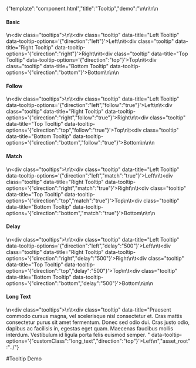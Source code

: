 {"template":"component.html","title":"Tooltip","demo":"<style>\n\t.tooltips { margin: 20px 0; overflow: hidden; }\n\n\t.tooltip { background: #c65032; border-radius: 3px; color: #fff; clear: both; display: block; height: 50px; line-height: 50px; margin: 0 auto 10px; text-align: center; width: 50%; }\n\t.long_text .fs-tooltip-content { width: 250px; white-space: normal; }\n</style>\n\n<script>\n\t$(function() {\n\t\t$(\".tooltip\").tooltip();\n\t});\n</script>\n\n<h4>Basic</h4>\n<div class=\"tooltips\">\n\t<div class=\"tooltip\" data-title=\"Left Tooltip\"   data-tooltip-options='{\"direction\":\"left\"}'>Left</div>\n\t<div class=\"tooltip\" data-title=\"Right Tooltip\"  data-tooltip-options='{\"direction\":\"right\"}'>Right</div>\n\t<div class=\"tooltip\" data-title=\"Top Tooltip\"    data-tooltip-options='{\"direction\":\"top\"}'>Top</div>\n\t<div class=\"tooltip\" data-title=\"Bottom Tooltip\" data-tooltip-options='{\"direction\":\"bottom\"}'>Bottom</div>\n</div>\n\n<h4>Follow</h4>\n<div class=\"tooltips\">\n\t<div class=\"tooltip\" data-title=\"Left Tooltip\"    data-tooltip-options='{\"direction\":\"left\",\"follow\":\"true\"}'>Left</div>\n\t<div class=\"tooltip\" data-title=\"Right Tooltip\"   data-tooltip-options='{\"direction\":\"right\",\"follow\":\"true\"}'>Right</div>\n\t<div class=\"tooltip\" data-title=\"Top Tooltip\"     data-tooltip-options='{\"direction\":\"top\",\"follow\":\"true\"}'>Top</div>\n\t<div class=\"tooltip\" data-title=\"Bottom Tooltip\"  data-tooltip-options='{\"direction\":\"bottom\",\"follow\":\"true\"}'>Bottom</div>\n</div>\n\n<h4>Match</h4>\n<div class=\"tooltips\">\n\t<div class=\"tooltip\" data-title=\"Left Tooltip\"    data-tooltip-options='{\"direction\":\"left\",\"match\":\"true\"}'>Left</div>\n\t<div class=\"tooltip\" data-title=\"Right Tooltip\"   data-tooltip-options='{\"direction\":\"right\",\"match\":\"true\"}'>Right</div>\n\t<div class=\"tooltip\" data-title=\"Top Tooltip\"     data-tooltip-options='{\"direction\":\"top\",\"match\":\"true\"}'>Top</div>\n\t<div class=\"tooltip\" data-title=\"Bottom Tooltip\"  data-tooltip-options='{\"direction\":\"bottom\",\"match\":\"true\"}'>Bottom</div>\n</div>\n\n<h4>Delay</h4>\n<div class=\"tooltips\">\n\t<div class=\"tooltip\" data-title=\"Left Tooltip\"    data-tooltip-options='{\"direction\":\"left\",\"delay\":\"500\"}'>Left</div>\n\t<div class=\"tooltip\" data-title=\"Right Tooltip\"   data-tooltip-options='{\"direction\":\"right\",\"delay\":\"500\"}'>Right</div>\n\t<div class=\"tooltip\" data-title=\"Top Tooltip\"     data-tooltip-options='{\"direction\":\"top\",\"delay\":\"500\"}'>Top</div>\n\t<div class=\"tooltip\" data-title=\"Bottom Tooltip\"  data-tooltip-options='{\"direction\":\"bottom\",\"delay\":\"500\"}'>Bottom</div>\n</div>\n\n<h4>Long Text</h4>\n<div class=\"tooltips\">\n\t<div class=\"tooltip\" data-title=\"Praesent commodo cursus magna, vel scelerisque nisl consectetur et. Cras mattis consectetur purus sit amet fermentum. Donec sed odio dui. Cras justo odio, dapibus ac facilisis in, egestas eget quam. Maecenas faucibus mollis interdum. Vestibulum id ligula porta felis euismod semper. \" data-tooltip-options='{\"customClass\":\"long_text\",\"direction\":\"top\"}'>Left</div>\n</div>","asset_root":"../"}

 #Tooltip Demo